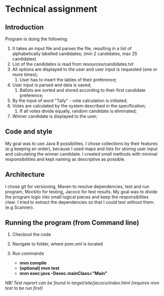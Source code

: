 # Technical assignment

## Introduction ##

Program is doing the following:
1. It takes an input file and parses the file, resulting in a list of alphabetically labelled candidates; (min 2 candidates, max 25 candidates)
2. List of the candidates is read from resources/candidates.txt
3. All options are displayed to the user and user input is requested (one or more times);
    1. User has to insert the lables of their preference;
4. User input is parsed and data is saved;
    1. Ballots are sorted and stored according to their first candidate preference;
5. By the input of word "Tally" - vote calculation is initiated;
6. Votes are calculated by the system described in the specification;
    1. If all votes divide equally, random candidate is eliminated;
7. Winner candidate is displayed to the user;

## Code and style ##

My goal was to use Java 8 possibilites. I chose collections by their features (e.g keeping an order), because I used maps and lists for storing user input and calculating the winner candidate. I created small methods with minimal responsibilities and kept naming as descriptive as possible.

## Architecture ##

I chose git for versioning, Maven to resolve dependencies, test and run program, Mockito for testing, Jacoco for test results. My goal was to divide the program logic into small logical pieces and keep the responsibilites clear. I tried to extract the dependencies so that I could test without them. (e.g Scanner). 

## Running the program (from Command line) ##

1. Checkout the code 
2. Navigate to folder, where pom.xml is located
3. Run commands

    * **mvn compile**
    * **(optional) mvn test**
    * **mvn exec:java -Dexec.mainClass="Main"**

_NB! Test reprort can be found in target/site/jacoco/index.html (requires mvn test to be run first)_
